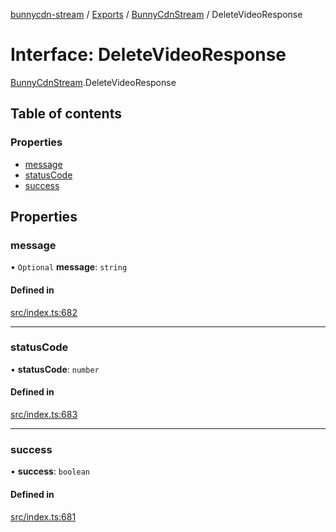 [bunnycdn-stream](../README.md) / [Exports](../modules.md) / [BunnyCdnStream](../modules/BunnyCdnStream.md) / DeleteVideoResponse

# Interface: DeleteVideoResponse

[BunnyCdnStream](../modules/BunnyCdnStream.md).DeleteVideoResponse

## Table of contents

### Properties

- [message](BunnyCdnStream.DeleteVideoResponse.md#message)
- [statusCode](BunnyCdnStream.DeleteVideoResponse.md#statuscode)
- [success](BunnyCdnStream.DeleteVideoResponse.md#success)

## Properties

### message

• `Optional` **message**: `string`

#### Defined in

[src/index.ts:682](https://github.com/dan-online/bunnycdn-stream/blob/259d596/src/index.ts#L682)

___

### statusCode

• **statusCode**: `number`

#### Defined in

[src/index.ts:683](https://github.com/dan-online/bunnycdn-stream/blob/259d596/src/index.ts#L683)

___

### success

• **success**: `boolean`

#### Defined in

[src/index.ts:681](https://github.com/dan-online/bunnycdn-stream/blob/259d596/src/index.ts#L681)
